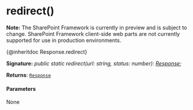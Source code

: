 # redirect()
**Note:** The SharePoint Framework is currently in preview and is subject to change. SharePoint Framework client-side web parts are not currently supported for use in production environments.



{@inheritdoc Response.redirect}

**Signature:** _public static redirect(url: string, status: number): [Response](../../whatwg-fetch.api/class/response.md);_

**Returns**: [`Response`](../../whatwg-fetch.api/class/response.md)





#### Parameters
None


